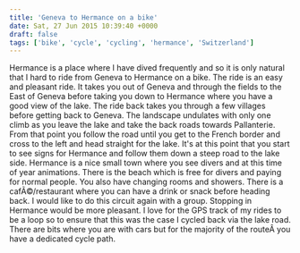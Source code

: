 ```yaml
---
title: 'Geneva to Hermance on a bike'
date: Sat, 27 Jun 2015 10:39:40 +0000
draft: false
tags: ['bike', 'cycle', 'cycling', 'hermance', 'Switzerland']
---
```


Hermance is a place where I have dived frequently and so it is only natural that I hard to ride from Geneva to Hermance on a bike. The ride is an easy and pleasant ride. It takes you out of Geneva and through the fields to the East of Geneva before taking you down to Hermance where you have a good view of the lake. The ride back takes you through a few villages before getting back to Geneva. The landscape undulates with only one climb as you leave the lake and take the back roads towards Pallanterie. From that point you follow the road until you get to the French border and cross to the left and head straight for the lake. It's at this point that you start to see signs for Hermance and follow them down a steep road to the lake side. Hermance is a nice small town where you see divers and at this time of year animations. There is the beach which is free for divers and paying for normal people. You also have changing rooms and showers. There is a cafÃ©/restaurant where you can have a drink or snack before heading back. I would like to do this circuit again with a group. Stopping in Hermance would be more pleasant. I love for the GPS track of my rides to be a loop so to ensure that this was the case I cycled back via the lake road. There are bits where you are with cars but for the majority of the routeÂ you have a dedicated cycle path.
